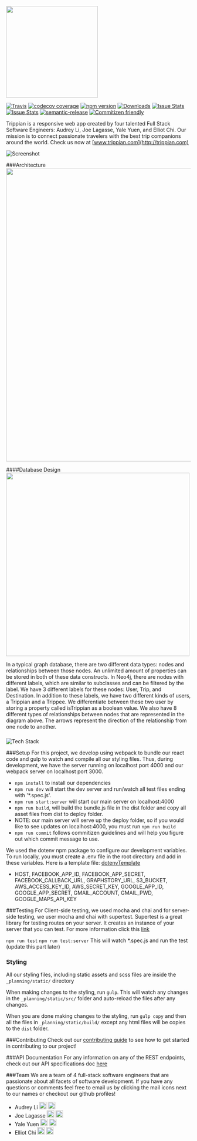 <img src="https://s3-us-west-1.amazonaws.com/trippian/logo-white.png" width=250>


[![Travis](https://img.shields.io/travis/rust-lang/rust.svg?style=flat-square)](https://travis-ci.org/vidaaudrey/trippian)
[![codecov coverage](https://img.shields.io/codecov/c/github/vidaaudrey/trippian/develop.svg?style=flat-square)](https://codecov.io/github/vidaaudrey/trippian?branch=develop)
[![npm version](https://badge.fury.io/js/trippian.svg)](https://badge.fury.io/js/trippian)
[![Downloads](http://img.shields.io/npm/dm/trippian.svg?style=flat-square)](https://npmjs.org/package/trippian)
[![Issue Stats](http://issuestats.com/github/trippian/trippian/badge/pr)](http://issuestats.com/github/trippian/trippian)
[![Issue Stats](http://issuestats.com/github/trippian/trippian/badge/issue)](http://issuestats.com/github/trippian/trippian)
[![semantic-release](https://img.shields.io/badge/%20%20%F0%9F%93%A6%F0%9F%9A%80-semantic--release-e10079.svg?style=flat-square)](https://github.com/semantic-release/semantic-release)
[![Commitizen friendly](https://img.shields.io/badge/commitizen-friendly-brightgreen.svg?style=flat-square)](http://commitizen.github.io/cz-cli/)

Trippian is a responsive web app created by four talented Full Stack Software Engineers: Audrey Li, Joe Lagasse, Yale Yuen, and Elliot Chi. Our mission is to connect passionate travelers with the best trip companions around the world. Check us now at [www.trippian.com](http://trippian.com)  

![Screenshot](https://raw.githubusercontent.com/vidaaudrey/trippian/develop/_planning/info/trippian.com.png)

###Architecture
<img src="https://s3-us-west-1.amazonaws.com/trippian/trippian-architecture.png" width="800">

####Database Design
<img src="https://s3-us-west-1.amazonaws.com/trippian/Trippian+Database+Schema.png" width="500">

In a typical graph database, there are two different data types: nodes and relationships between those nodes. An unlimited amount of properties can be stored in both of these data constructs. In Neo4j, there are nodes with different labels, which are similar to subclasses and can be filtered by the label. We have 3 different labels for these nodes: User, Trip, and Destination. In addition to these labels, we have two different kinds of users, a Trippian and a Trippee. We differentiate between these two user by storing a property called isTrippian as a boolean value. We also have 8 different types of relationships between nodes that are represented in the diagram above. The arrows represent the direction of the relationship from one node to another. 

### 
![Tech Stack](https://raw.githubusercontent.com/vidaaudrey/trippian/ffed91766303658bddd15ba6aa554cc4f77534a2/_planning/info/trippian-tech-stack.png)

###Setup
For this project, we develop using webpack to bundle our react code and gulp to watch and compile all our styling files. Thus, during development, we have the server running on localhost port 4000 and our webpack server on localhost port 3000.

- `npm install` to install our dependencies
- `npm run dev` will start the dev server and run/watch all test files ending with '*.spec.js'.
- `npm run start:server` will start our main server on localhost:4000
- `npm run build`, will build the bundle.js file in the dist folder and copy all asset files from dist to deploy folder. 
- NOTE: our main server will serve up the deploy folder, so if you would like to see updates on localhost:4000, you must run `npm run build`
- `npm run commit` follows commitizen guidelines and will help you figure out which commit message to use.

We used the dotenv npm package to configure our development variables. To run locally, you must create a .env file in the root directory and add in these variables. Here is a template file: [dotenvTemplate](https://github.com/trippian/trippian/blob/master/dotenvTemplate)

- HOST, FACEBOOK_APP_ID, FACEBOOK_APP_SECRET, FACEBOOK_CALLBACK_URL, GRAPHSTORY_URL, S3_BUCKET, AWS_ACCESS_KEY_ID, AWS_SECRET_KEY, GOOGLE_APP_ID, GOOGLE_APP_SECRET, GMAIL_ACCOUNT, GMAIL_PWD, GOOGLE_MAPS_API_KEY

###Testing
For Client-side testing, we used mocha and chai and for server-side testing, we user mocha and chai with supertest. Supertest is a great library for testing routes on your server. It creates an instance of your server that you can test. For more information click this [link](https://github.com/visionmedia/supertest)

`npm run test`
`npm run test:server`
This will watch *.spec.js and run the test (update this part later)

### Styling
All our styling files, including static assets and scss files are inside the `_planning/static/` directory

When making changes to the styling, run `gulp`. This will watch any changes in the `_planning/static/src/` folder and auto-reload the files after any changes.

When you are done making changes to the styling, run `gulp copy` and then all the files in `_planning/static/build/` except any html files will be copies to the `dist` folder.

###Contributing
Check out our [contributing guide](https://github.com/trippian/trippian/blob/master/CONTRIBUTING.md) to see how to get started in contributing to our project!

###API Documentation
For any information on any of the REST endpoints, check out our API specifications doc [here](https://github.com/trippian/trippian/wiki/APISpec)

###Team
We are a team of 4 full-stack software engineers that are passionate about all facets of software development. If you have any questions or comments feel free to email us by clicking the mail icons next to our names or checkout our github profiles!

- Audrey Li [<img src="http://cdn.flaticon.com/png/256/25231.png" width=20>](https://github.com/vidaaudrey) [<img src="https://cdn2.iconfinder.com/data/icons/freecns-cumulus/16/519948-008_Mail-128.png" width=20>](mailto:me@audreyli.me?Subject=trippian)
- Joe Lagasse [<img src="http://cdn.flaticon.com/png/256/25231.png" width=20>](https://github.com/jlag34) [<img src="https://cdn2.iconfinder.com/data/icons/freecns-cumulus/16/519948-008_Mail-128.png" width=20>](mailto:jlag2351@gmail.com?Subject=trippian)
- Yale Yuen [<img src="http://cdn.flaticon.com/png/256/25231.png" width=20>](https://github.com/ycube) [<img src="https://cdn2.iconfinder.com/data/icons/freecns-cumulus/16/519948-008_Mail-128.png" width=20>](mailto:yaleyyuen@gmail.com?Subject=trippian)
- Elliot Chi [<img src="http://cdn.flaticon.com/png/256/25231.png" width=20>](https://github.com/elliotschi) [<img src="https://cdn2.iconfinder.com/data/icons/freecns-cumulus/16/519948-008_Mail-128.png" width=20>](mailto:elliotschi@gmail.com?Subject=trippian)
